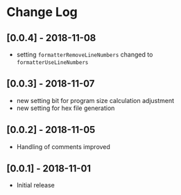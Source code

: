 # Change Log

## [0.0.4] - 2018-11-08

- setting `formatterRemoveLineNumbers` changed to `formatterUseLineNumbers`

## [0.0.3] - 2018-11-07

- new setting bit for program size calculation adjustment
- new setting for hex file generation

## [0.0.2] - 2018-11-05

- Handling of comments improved

## [0.0.1] - 2018-11-01

- Initial release